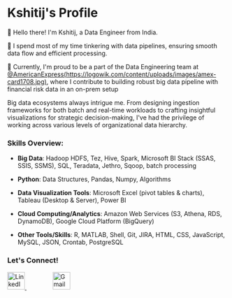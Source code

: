 # Kshitij's Profile

👋 Hello there! I'm Kshitij, a Data Engineer from India. 

🔧 I spend most of my time tinkering with data pipelines, ensuring smooth data flow and efficient processing.

🏢 Currently, I'm proud to be a part of the Data Engineering team at [@AmericanExpress(https://logowik.com/content/uploads/images/amex-card1708.jpg)](https://www.americanexpress.com/en-in/), where I contribute to building robust big data pipeline with financial risk data in an on-prem setup

Big data ecosystems always intrigue me. From designing ingestion frameworks for both batch and real-time workloads to crafting insightful visualizations for strategic decision-making, I've had the privilege of working across various levels of organizational data hierarchy.

### Skills Overview:

- **Big Data**: Hadoop HDFS, Tez, Hive, Spark, Microsoft BI Stack (SSAS, SSIS, SSMS), SQL, Teradata, Jethro, Sqoop, batch processing

- **Python**: Data Structures, Pandas, Numpy, Algorithms

- **Data Visualization Tools**: Microsoft Excel (pivot tables & charts), Tableau (Desktop & Server), Power BI

- **Cloud Computing/Analytics**: Amazon Web Services (S3, Athena, RDS, DynamoDB), Google Cloud Platform (BigQuery)

- **Other Tools/Skills**: R, MATLAB, Shell, Git, JIRA, HTML, CSS, JavaScript, MySQL, JSON, Crontab, PostgreSQL

### Let's Connect!

<p>
  <a href="https://www.linkedin.com/in/kshitij-chauhan-de/" target="_blank" style="margin-right: 40px;">
    <img src="https://cdn-icons-png.flaticon.com/512/3536/3536505.png" alt="LinkedIn" style="width:40px;height:40px;">
  </a>
  &nbsp;&nbsp;&nbsp;&nbsp;
  <a href="mailto:kshitij03071997@gmail.com">
    <img src="https://cdn-icons-png.flaticon.com/512/281/281769.png" alt="Gmail" style="width:40px;height:40px;">
  </a>
</p>






